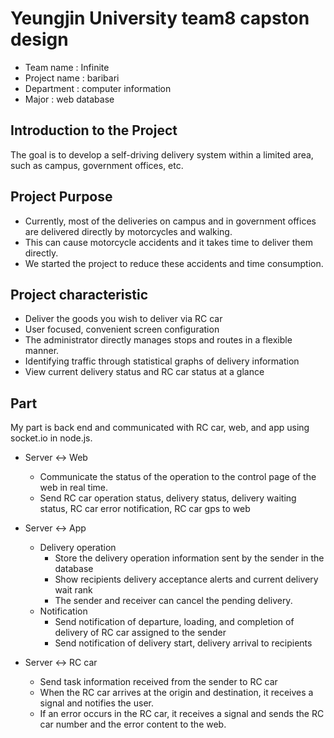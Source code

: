 # Yeungjin University team8 capston design
* Team name : Infinite
* Project name : baribari
* Department : computer information
* Major : web database
 
## Introduction to the Project
The goal is to develop a self-driving delivery system within a limited area, such as campus, government offices, etc.

## Project Purpose
* Currently, most of the deliveries on campus and in government offices are delivered directly by motorcycles and walking. 
* This can cause motorcycle accidents and it takes time to deliver them directly.
* We started the project to reduce these accidents and time consumption.

## Project characteristic
* Deliver the goods you wish to deliver via RC car
* User focused, convenient screen configuration
* The administrator directly manages stops and routes in a flexible manner.
* Identifying traffic through statistical graphs of delivery information
* View current delivery status and RC car status at a glance


## Part
My part is back end and communicated with RC car, web, and app using socket.io in node.js. 

* Server <-> Web
  * Communicate the status of the operation to the control page of the web in real time.
  * Send RC car operation status, delivery status, delivery waiting status, RC car error notification, RC car gps to web
  
* Server <-> App
  * Delivery operation
    * Store the delivery operation information sent by the sender in the database
    * Show recipients delivery acceptance alerts and current delivery wait rank
    * The sender and receiver can cancel the pending delivery.
  * Notification
    * Send notification of departure, loading, and completion of delivery of RC car assigned to the sender
    * Send notification of delivery start, delivery arrival to recipients
    
* Server <-> RC car
  * Send task information received from the sender to RC car
  * When the RC car arrives at the origin and destination, it receives a signal and notifies the user.
  * If an error occurs in the RC car, it receives a signal and sends the RC car number and the error content to the web.

